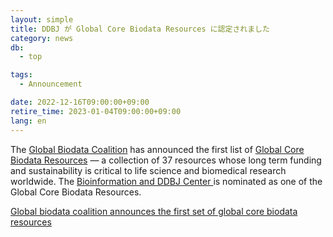 ```yaml
---
layout: simple
title: DDBJ が Global Core Biodata Resources に認定されました
category: news
db:
  - top

tags:
  - Announcement

date: 2022-12-16T09:00:00+09:00
retire_time: 2023-01-04T09:00:00+09:00
lang: en
---
```


The [Global Biodata Coalition](https://globalbiodata.org/) has announced the first list of [Global Core Biodata Resources](https://globalbiodata.org/global-biodata-coalition-announces-the-first-set-of-global-core-biodata-resources/) — a collection of 37 resources whose long term funding and sustainability is critical to life science and biomedical research worldwide. The [Bioinformation and DDBJ Center ](https://www.ddbj.nig.ac.jp/index-e.html) is nominated as one of the Global Core Biodata Resources. 

[Global biodata coalition announces the first set of global core biodata resources](https://globalbiodata.org/global-biodata-coalition-announces-the-first-set-of-global-core-biodata-resources/)


